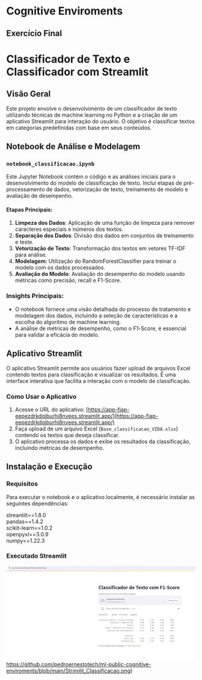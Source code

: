 # Cognitive Enviroments
 
## Exercício Final

# Classificador de Texto e Classificador com Streamlit

## Visão Geral

Este projeto envolve o desenvolvimento de um classificador de texto utilizando técnicas de machine learning no Python e a criação de um aplicativo Streamlit para interação do usuário. O objetivo é classificar textos em categorias predefinidas com base em seus conteúdos.

## Notebook de Análise e Modelagem

### `notebook_classificacao.ipynb`

Este Jupyter Notebook contém o código e as análises iniciais para o desenvolvimento do modelo de classificação de texto. Inclui etapas de pré-processamento de dados, vetorização de texto, treinamento de modelo e avaliação de desempenho.

#### Etapas Principais:

1. **Limpeza dos Dados**: Aplicação de uma função de limpeza para remover caracteres especiais e números dos textos.
2. **Separação dos Dados**: Divisão dos dados em conjuntos de treinamento e teste.
3. **Vetorização de Texto**: Transformação dos textos em vetores TF-IDF para análise.
4. **Modelagem**: Utilização do RandomForestClassifier para treinar o modelo com os dados processados.
5. **Avaliação do Modelo**: Avaliação do desempenho do modelo usando métricas como precisão, recall e F1-Score.

### Insights Principais:

- O notebook fornece uma visão detalhada do processo de tratamento e modelagem dos dados, incluindo a seleção de características e a escolha do algoritmo de machine learning.
- A análise de métricas de desempenho, como o F1-Score, é essencial para validar a eficácia do modelo.

## Aplicativo Streamlit

O aplicativo Streamlit permite aos usuários fazer upload de arquivos Excel contendo textos para classificação e visualizar os resultados. É uma interface interativa que facilita a interação com o modelo de classificação.

### Como Usar o Aplicativo

1. Acesse o URL do aplicativo: [https://app-fiap-eepezdrkdqjburhi8nvees.streamlit.app/](https://app-fiap-eepezdrkdqjburhi8nvees.streamlit.app/)
2. Faça upload de um arquivo Excel (`Base_classificacao_VIDA.xlsx`) contendo os textos que deseja classificar.
3. O aplicativo processa os dados e exibe os resultados da classificação, incluindo métricas de desempenho.

## Instalação e Execução

### Requisitos

Para executar o notebook e o aplicativo localmente, é necessário instalar as seguintes dependências:<br>

streamlit==1.8.0<br>
pandas==1.4.2<br>
scikit-learn==1.0.2<br>
openpyxl==3.0.9<br>
numpy==1.22.3

### Executado Streamlit

![Strimilit_Classificacao.png](https://github.com/pedroernestotech/ml-public-cognitive-enviroments/blob/main/Strimilit_Classificacao.png)https://github.com/pedroernestotech/ml-public-cognitive-enviroments/blob/main/Strimilit_Classificacao.png)
